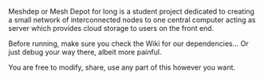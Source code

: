 Meshdep or Mesh Depot for long is a student project dedicated to creating a small network of interconnected nodes to one central computer acting as server which provides cloud storage to users on the front end.

Before running, make sure you check the Wiki for our dependencies... Or just debug your way there, albeit more painful.

You are free to modify, share, use any part of this however you want.

